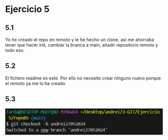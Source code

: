 # Ejercicio 5

## 5.1
Yo he creado el repo en remoto y le he hecho un clone, asi me ahorraba tener que hacer init, cambiar la branca a main, añadir repositorio remoto y todo eso.

## 5.2
El fichero readme es este. Por ello no necesito crear ninguno nuevo porque el remoto ya me lo ha creado

## 5.3
![alt text](image.png)